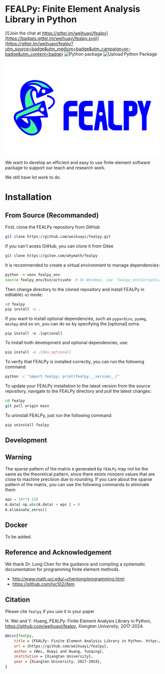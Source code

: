 # FEALPy: Finite Element Analysis Library in Python

[![Join the chat at https://gitter.im/weihuayi/fealpy](https://badges.gitter.im/weihuayi/fealpy.svg)](https://gitter.im/weihuayi/fealpy?utm_source=badge&utm_medium=badge&utm_campaign=pr-badge&utm_content=badge)
![Python package](https://github.com/weihuayi/fealpy/workflows/Python%20package/badge.svg)
![Upload Python Package](https://github.com/weihuayi/fealpy/workflows/Upload%20Python%20Package/badge.svg)

![](./FEALPY.png)

We want to develop an efficient and easy to use finite element software
package to support our teach and research work. 

We still have lot work to do. 

# Installation

## From Source (Recommanded)

First, clone the FEALPy repository from GitHub

```bash
git clone https://github.com/weihuayi/fealpy.git
```

If you can't acess GitHub, you can clone it from Gitee
```bash
git clone https://gitee.com/whymath/fealpy
```

It is recommended to create a virtual environment to manage dependencies:
```bash
python -m venv fealpy_env
source fealpy_env/bin/activate  # On Windows, use `fealpy_env\Scripts\activate`
```

Then change directory to the cloned repository and install FEALPy in editable(`-e`) mode:
```bash
cd fealpy
pip install -e .
```

If you want to install optional dependencies, such as `pypardiso`, `pyamg`, `meshpy` and so on, you can do so by specifying the [optional] extra:
```
pip install -e .[optional]
```

To install both development and optional dependencies, use:
```bash
pip install -e .[dev,optional]
```
To verify that FEALPy is installed correctly, you can run the following command:

```bash
python -c "import fealpy; print(fealpy.__version__)"
```

To update your FEALPy installation to the latest version from the source repository, navigate to the FEALPy directory and pull the latest changes:
```bash
cd fealpy
git pull origin main
```

To uninstall FEALPy, just run the following command:
```bash
pip uninstall fealpy
```

## Development


## Warning 
The sparse pattern of the matrix `A` generated by `FEALPy` may not be the same as the theoretical pattern, since there exists nonzero values that are close to machine precision due to rounding. If you care about the sparse pattern of the matrix, you can use the following commands to eliminate them
```python
eps = 10**(-15)
A.data[ np.abs(A.data) < eps ] = 0
A.eliminate_zeros()
```

## Docker

To be added.

## Reference and Acknowledgement

We thank Dr. Long Chen for the guidance and compiling a systematic documentation for programming finite element methods.
* http://www.math.uci.edu/~chenlong/programming.html
* https://github.com/lyc102/ifem


## Citation

Please cite `fealpy` if you use it in your paper

H. Wei and Y. Huang, FEALPy: Finite Element Analysis Library in Python, https://github.com/weihuayi/fealpy, *Xiangtan University*, 2017-2024.

```bibtex
@misc{fealpy,
	title = {FEALPy: Finite Element Analysis Library in Python. https://github.com/weihuayi/fealpy},
	url = {https://github.com/weihuayi/fealpy},
	author = {Wei, Huayi and Huang, Yunqing},
    institution = {Xiangtan University},
	year = {Xiangtan University, 2017-2024},
}
```










